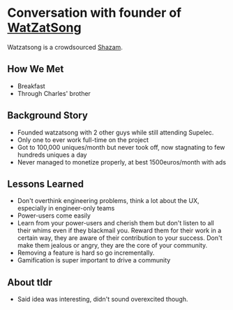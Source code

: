 # Conversation with founder of [WatZatSong](http://www.watzatsong.com)

Watzatsong is a crowdsourced [Shazam](http://shazam.com).

## How We Met

* Breakfast
* Through Charles' brother

## Background Story

* Founded watzatsong with 2 other guys while still attending Supelec.
* Only one to ever work full-time on the project
* Got to 100,000 uniques/month but never took off, now stagnating to few hundreds uniques a day  
* Never managed to monetize properly, at best 1500euros/month with ads

## Lessons Learned

* Don't overthink engineering problems, think a lot about the UX,
  especially in engineer-only teams  
* Power-users come easily  
* Learn from your power-users and cherish them but don't listen to all
  their whims even if they blackmail you. Reward them for their work in a certain way, they are
  aware of their contribution to your success. Don't make them jealous
  or angry, they are the core of your community.  
* Removing a feature is hard so go incrementally.  
* Gamification is super important to drive a community

## About tldr
* Said idea was interesting, didn't sound overexcited though.
